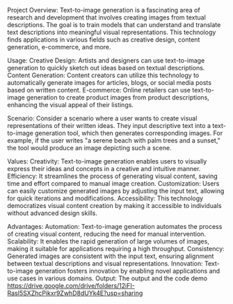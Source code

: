 Project Overview:
    Text-to-image generation is a fascinating area of research and development that involves creating images from textual descriptions.
    The goal is to train models that can understand and translate text descriptions into meaningful visual representations.
    This technology finds applications in various fields such as creative design, content generation, e-commerce, and more.

Usage:
Creative Design:
    Artists and designers can use text-to-image generation to quickly sketch out ideas based on textual descriptions.
Content Generation:
    Content creators can utilize this technology to automatically generate images for articles, blogs, or social media posts based on written content.
E-commerce:
    Online retailers can use text-to-image generation to create product images from product descriptions, enhancing the visual appeal of their listings.

Scenario:
    Consider a scenario where a user wants to create visual representations of their written ideas.
    They input descriptive text into a text-to-image generation tool, which then generates corresponding images.
    For example, if the user writes "a serene beach with palm trees and a sunset," the tool would produce an image depicting such a scene.

Values:
Creativity:
    Text-to-image generation enables users to visually express their ideas and concepts in a creative and intuitive manner.
Efficiency:
    It streamlines the process of generating visual content, saving time and effort compared to manual image creation.
Customization: 
    Users can easily customize generated images by adjusting the input text, allowing for quick iterations and modifications.
Accessibility:
    This technology democratizes visual content creation by making it accessible to individuals without advanced design skills.

Advantages:
Automation:
    Text-to-image generation automates the process of creating visual content, reducing the need for manual intervention.
Scalability:
    It enables the rapid generation of large volumes of images, making it suitable for applications requiring a high throughput.
Consistency:
    Generated images are consistent with the input text, ensuring alignment between textual descriptions and visual representations.
Innovation:
    Text-to-image generation fosters innovation by enabling novel applications and use cases in various domains.
   Output:
    The output and the code demo https://drive.google.com/drive/folders/12iFI-RasI5SXZhcPikxr9ZwhD8dUYk4E?usp=sharing
